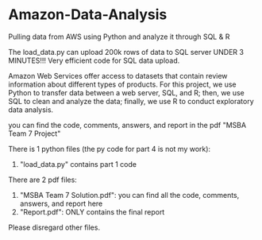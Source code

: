 # Amazon-Data-Analysis
 Pulling data from AWS using Python and analyze it through SQL & R
 
 The load_data.py can upload 200k rows of data to SQL server UNDER 3 MINUTES!!! Very efficient code for SQL data upload.

 Amazon Web Services offer access to datasets that contain review information about different types of products. For this project, we use Python to transfer data between a web server, SQL, and R; then, we use SQL to clean and analyze the data; finally, we use R to conduct exploratory data analysis.
 
 you can find the code, comments, answers, and report in the pdf "MSBA Team 7 Project"

 There is 1 python files (the py code for part 4 is not my work):
 1. "load_data.py" contains part 1 code

 There are 2 pdf files:
 1. "MSBA Team 7 Solution.pdf": you can find all the code, comments, answers, and report here
 2. "Report.pdf": ONLY contains the final report

 Please disregard other files.
 
